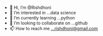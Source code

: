 - 👋 Hi, I’m @Rishdhoni
- 👀 I’m interested in ...data science
- 🌱 I’m currently learning ...python
- 💞️ I’m looking to collaborate on ...github
- 📫 How to reach me ...rishdhoni@gmail.com

<!---
Rishdhoni/Rishdhoni is a ✨ special ✨ repository because its `README.md` (this file) appears on your GitHub profile.
You can click the Preview link to take a look at your changes.
--->

